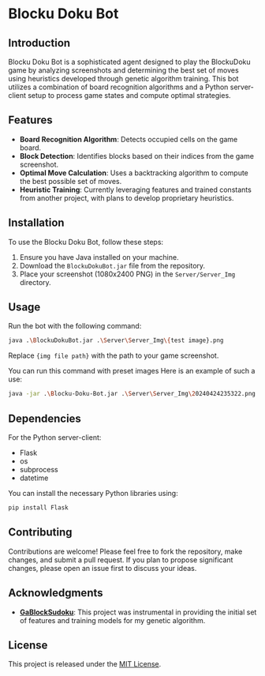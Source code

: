 
# Blocku Doku Bot

## Introduction
Blocku Doku Bot is a sophisticated agent designed to play the BlockuDoku game by analyzing screenshots and determining the best set of moves using heuristics developed through genetic algorithm training. This bot utilizes a combination of board recognition algorithms and a Python server-client setup to process game states and compute optimal strategies.

## Features
- **Board Recognition Algorithm**: Detects occupied cells on the game board.
- **Block Detection**: Identifies blocks based on their indices from the game screenshot.
- **Optimal Move Calculation**: Uses a backtracking algorithm to compute the best possible set of moves.
- **Heuristic Training**: Currently leveraging features and trained constants from another project, with plans to develop proprietary heuristics.

## Installation
To use the Blocku Doku Bot, follow these steps:
1. Ensure you have Java installed on your machine.
2. Download the `BlockuDokuBot.jar` file from the repository.
3. Place your screenshot (1080x2400 PNG) in the `Server/Server_Img` directory.

## Usage
Run the bot with the following command:
```bash
java .\BlockuDokuBot.jar .\Server\Server_Img\{test image}.png
```
Replace `{img file path}` with the path to your game screenshot.

You can run this command with preset images
Here is an example of such a use:
```bash
java -jar .\Blocku-Doku-Bot.jar .\Server\Server_Img\20240424235322.png
```

## Dependencies
For the Python server-client:
- Flask
- os
- subprocess
- datetime

You can install the necessary Python libraries using:
```bash
pip install Flask
```

## Contributing
Contributions are welcome! Please feel free to fork the repository, make changes, and submit a pull request. If you plan to propose significant changes, please open an issue first to discuss your ideas.

## Acknowledgments
- **[GaBlockSudoku](https://github.com/hashempour/GaBlockSudoku)**: This project was instrumental in providing the initial set of features and training models for my genetic algorithm.

## License
This project is released under the [MIT License](https://opensource.org/licenses/MIT).
